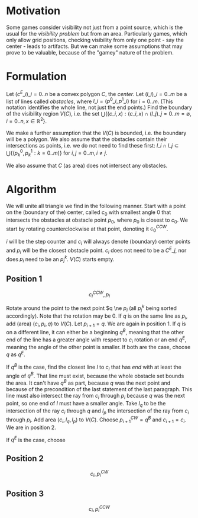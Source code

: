 # Motivation

Some games consider visibility not just from a point source, which is the usual for the _visibility problem_ but from an area. Particularly games, which only allow grid positions, checking visibility from only one point - say the center - leads to artifacts.  But we can make some assumptions that may prove to be valuable, because of the "gamey" nature of the problem.

# Formulation

Let $({c^E\_i})\_{i=0..n}$ be a convex polygon $C$, the _center_. Let $({l\_i})\_{i=0..m}$ be a list of lines called _obstacles_, where $l\_i=(p^0\_i, p^1\_i)$ for $i=0..m$. (This notation identifies the whole line, not just the end points.) Find the boundary of the visibility region $V(C)$, i.e. the set $\bigcup\lbrace(c\_i, x):(c\_i,x)\cap({l\_j})\_{j=0..m}=\emptyset, i=0..n, x\in\mathbb{R}^2\rbrace$.

We make a further assumption that the $V(C)$ is bounded, i.e. the boundary will be a polygon. We also assume that the obstacles contain their intersections as points, i.e. we do not need to find these first: $l\_i\cap l\_j\subset\bigcup\lbrace(p^0_k,p^1_k : k=0..m)\rbrace$ for $i,j=0..m, i\neq j$.

We also assume that $C$ (as area) does not intersect any obstacles.

# Algorithm

We will unite all triangle we find in the following manner. Start with a point on the (boundary of the) center, called $c_0$ with smallest angle $0$ that intersects the obstacles at obstacle point $p_0$, where $p_0$ is closest to $c_0$. We start by rotating counterclockwise at that point, denoting it $c_0^{CCW}$.

$i$ will be the step counter and $c_i$ will always denote (boundary) center points and $p_i$ will be the closest obstacle point. $c_i$ does not need to be a $C^E\_j$, nor does $p_i$ need to be an $p^k_j$. $V(C)$ starts empty.

## Position 1

$$c_i^{CCW}, p_i$$

Rotate around the point to the next point $q \ne $p_i$ (all $p^k_j$ being sorted accordingly). Note that the rotation may be $0$. If $q$ is on the same line as $p_i$, add (area) $(c_i, p_i, q)$ to $V(C)$. Let $p_{i+1} = q$. We are again in position 1. If $q$ is on a different line, it can either be a beginning $q^B$, meaning that the other end of the line has a greater angle with respect to $c_i$ rotation or an end $q^E$, meaning the angle of the other point is smaller. If both are the case, choose $q$ as $q^E$.

If $q^B$ is the case, find the closest line $l$ to $c_i$ that has _end_ with at least the angle of $q^B$. That line must exist, because the whole obstacle set bounds the area. It can't have $q^B$ as part, because $q$ was the next point and because of the precondition of the last statement of the last paragraph. This line must also intersect the ray from $c_i$ through $p_i$ because $q$ was the next point, so one end of $l$ must have a smaller angle. Take $l_q$ to be the intersection of the ray $c_i$ through $q$ and $l_p$ the intersection of the ray from $c_i$ through $p_i$. Add area $(c_i, l_q, l_p)$ to $V(C)$. Choose $p_{i+1}^{CW} = q^B$ and $c_{i+1} = c_i$. We are in position 2.

If $q^E$ is the case, choose 

## Position 2

$$c_i, p_i^{CW}$$

## Position 3

$$c_i, p_i^{CCW}$$
